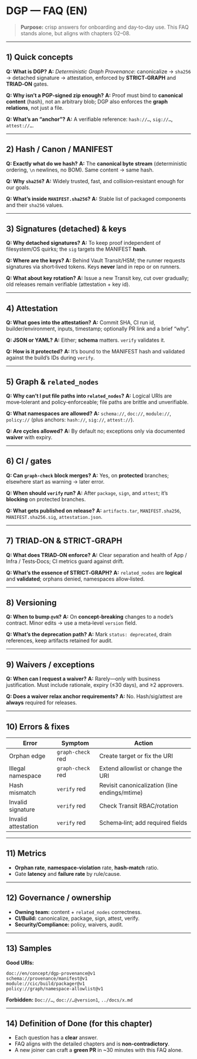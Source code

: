 # DGP — FAQ (EN)

> **Purpose:** crisp answers for onboarding and day‑to‑day use. This FAQ stands alone, but aligns with chapters 02–08.

---

## 1) Quick concepts

**Q: What is DGP?**
**A:** *Deterministic Graph Provenance*: canonicalize → `sha256` → detached signature → attestation, enforced by **STRICT‑GRAPH** and **TRIAD‑ON** gates.

**Q: Why isn’t a PGP‑signed zip enough?**
**A:** Proof must bind to **canonical content** (hash), not an arbitrary blob; DGP also enforces the **graph relations**, not just a file.

**Q: What’s an “anchor”?**
**A:** A verifiable reference: `hash://…`, `sig://…`, `attest://…`.

---

## 2) Hash / Canon / MANIFEST

**Q: Exactly what do we hash?**
**A:** The **canonical byte stream** (deterministic ordering, `\n` newlines, no BOM). Same content → same hash.

**Q: Why `sha256`?**
**A:** Widely trusted, fast, and collision‑resistant enough for our goals.

**Q: What’s inside `MANIFEST.sha256`?**
**A:** Stable list of packaged components and their `sha256` values.

---

## 3) Signatures (detached) & keys

**Q: Why detached signatures?**
**A:** To keep proof independent of filesystem/OS quirks; the `sig` targets the MANIFEST **hash**.

**Q: Where are the keys?**
**A:** Behind Vault Transit/HSM; the runner requests signatures via short‑lived tokens. Keys **never** land in repo or on runners.

**Q: What about key rotation?**
**A:** Issue a new Transit key, cut over gradually; old releases remain verifiable (attestation + key id).

---

## 4) Attestation

**Q: What goes into the attestation?**
**A:** Commit SHA, CI run id, builder/environment, inputs, timestamp; optionally PR link and a brief “why”.

**Q: JSON or YAML?**
**A:** Either; **schema** matters. `verify` validates it.

**Q: How is it protected?**
**A:** It’s bound to the MANIFEST hash and validated against the build’s IDs during `verify`.

---

## 5) Graph & `related_nodes`

**Q: Why can’t I put file paths into `related_nodes`?**
**A:** Logical URIs are move‑tolerant and policy‑enforceable; file paths are brittle and unverifiable.

**Q: What namespaces are allowed?**
**A:** `schema://`, `doc://`, `module://`, `policy://` (plus anchors: `hash://`, `sig://`, `attest://`).

**Q: Are cycles allowed?**
**A:** By default no; exceptions only via documented **waiver** with expiry.

---

## 6) CI / gates

**Q: Can `graph-check` block merges?**
**A:** Yes, on **protected** branches; elsewhere start as warning → later error.

**Q: When should `verify` run?**
**A:** After `package`, `sign`, and `attest`; it’s **blocking** on protected branches.

**Q: What gets published on release?**
**A:** `artifacts.tar`, `MANIFEST.sha256`, `MANIFEST.sha256.sig`, `attestation.json`.

---

## 7) TRIAD‑ON & STRICT‑GRAPH

**Q: What does TRIAD‑ON enforce?**
**A:** Clear separation and health of App / Infra / Tests‑Docs; CI metrics guard against drift.

**Q: What’s the essence of STRICT‑GRAPH?**
**A:** `related_nodes` are **logical** and **validated**; orphans denied, namespaces allow‑listed.

---

## 8) Versioning

**Q: When to bump `@vN`?**
**A:** On **concept‑breaking** changes to a node’s contract. Minor edits → use a meta‑level `version` field.

**Q: What’s the deprecation path?**
**A:** Mark `status: deprecated`, drain references, keep artifacts retained for audit.

---

## 9) Waivers / exceptions

**Q: When can I request a waiver?**
**A:** Rarely—only with business justification. Must include rationale, expiry (≤30 days), and ≥2 approvers.

**Q: Does a waiver relax anchor requirements?**
**A:** No. Hash/sig/attest are **always** required for releases.

---

## 10) Errors & fixes

| Error               | Symptom           | Action                                        |
| ------------------- | ----------------- | --------------------------------------------- |
| Orphan edge         | `graph-check` red | Create target or fix the URI                  |
| Illegal namespace   | `graph-check` red | Extend allowlist or change the URI            |
| Hash mismatch       | `verify` red      | Revisit canonicalization (line endings/mtime) |
| Invalid signature   | `verify` red      | Check Transit RBAC/rotation                   |
| Invalid attestation | `verify` red      | Schema‑lint; add required fields              |

---

## 11) Metrics

* **Orphan rate**, **namespace‑violation** rate, **hash‑match** ratio.
* Gate **latency** and **failure rate** by rule/cause.

---

## 12) Governance / ownership

* **Owning team:** content + `related_nodes` correctness.
* **CI/Build:** canonicalize, package, sign, attest, verify.
* **Security/Compliance:** policy, waivers, audit.

---

## 13) Samples

**Good URIs:**

```
doc://en/concept/dgp-provenance@v1
schema://provenance/manifest@v1
module://cic/build/packager@v1
policy://graph/namespace-allowlist@v1
```

**Forbidden:** `Doc://…`, `doc://…@version1`, `../docs/x.md`

---

## 14) Definition of Done (for this chapter)

* Each question has a **clear** answer.
* FAQ aligns with the detailed chapters and is **non‑contradictory**.
* A new joiner can craft a **green PR** in ~30 minutes with this FAQ alone.
